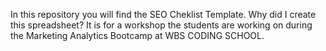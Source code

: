 In this repository you will find the SEO Cheklist Template.
Why did I create this spreadsheet?
It is for a workshop the students are working on during the Marketing Analytics Bootcamp at WBS CODING SCHOOL.
